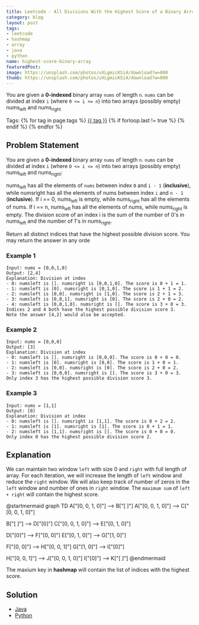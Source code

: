 ```yaml
---
title: Leetcode - All Divisions With the Highest Score of a Binary Array
category: blog
layout: post
tags:
- leetcode
- hashmap
- array
- java
- python
name: highest-score-binary-array
featuredPost: 
image: https://unsplash.com/photos/uXLgmicKSi4/download?w=800
thumb: https://unsplash.com/photos/uXLgmicKSi4/download?w=800
---
```


You are given a **0-indexed** binary array `nums` of length `n`. `nums` can be divided at index `i` (where `0 <= i <= n`) into two arrays (possibly empty) nums<sub>left</sub> and nums<sub>right</sub><!-- truncate_here -->
<p>Tags: {% for tag in page.tags %} <a class="mytag" href="/tag/{{ tag }}" title="View posts tagged with &quot;{{ tag }}&quot;">{{ tag }}</a>  {% if forloop.last != true %} {% endif %} {% endfor %} </p>


<link rel="stylesheet" href="{{ root_url }}/css/multipleTab.css"/>
<script src="{{ root_url }}/js/jquery.easytabs.min.js"></script>
<script src="{{ root_url }}/js/multipleTab.js"></script>

## Problem Statement

You are given a **0-indexed** binary array `nums` of length `n`. `nums` can be divided at index `i` (where `0 <= i <= n`) into two arrays (possibly empty) nums<sub>left</sub> and nums<sub>right</sub>:

nums<sub>left</sub> has all the elements of `nums` between index `0` and `i - 1` (**inclusive**), while numsright has all the elements of nums between index `i` and `n - 1` (**inclusive**).
If i == 0, nums<sub>left</sub> is empty, while nums<sub>right</sub> has all the elements of nums.
If i == n, nums<sub>left</sub> has all the elements of nums, while nums<sub>right</sub> is empty.
The division score of an index i is the sum of the number of 0's in nums<sub>left</sub> and the number of 1's in nums<sub>right</sub>.

Return all distinct indices that have the highest possible division score. You may return the answer in any orde

### Example 1

```
Input: nums = [0,0,1,0]
Output: [2,4]
Explanation: Division at index
- 0: numsleft is []. numsright is [0,0,1,0]. The score is 0 + 1 = 1.
- 1: numsleft is [0]. numsright is [0,1,0]. The score is 1 + 1 = 2.
- 2: numsleft is [0,0]. numsright is [1,0]. The score is 2 + 1 = 3.
- 3: numsleft is [0,0,1]. numsright is [0]. The score is 2 + 0 = 2.
- 4: numsleft is [0,0,1,0]. numsright is []. The score is 3 + 0 = 3.
Indices 2 and 4 both have the highest possible division score 3.
Note the answer [4,2] would also be accepted.
```
### Example 2

```
Input: nums = [0,0,0]
Output: [3]
Explanation: Division at index
- 0: numsleft is []. numsright is [0,0,0]. The score is 0 + 0 = 0.
- 1: numsleft is [0]. numsright is [0,0]. The score is 1 + 0 = 1.
- 2: numsleft is [0,0]. numsright is [0]. The score is 2 + 0 = 2.
- 3: numsleft is [0,0,0]. numsright is []. The score is 3 + 0 = 3.
Only index 3 has the highest possible division score 3.
```

### Example 3

```
Input: nums = [1,1]
Output: [0]
Explanation: Division at index
- 0: numsleft is []. numsright is [1,1]. The score is 0 + 2 = 2.
- 1: numsleft is [1]. numsright is [1]. The score is 0 + 1 = 1.
- 2: numsleft is [1,1]. numsright is []. The score is 0 + 0 = 0.
Only index 0 has the highest possible division score 2.
```

## Explanation

We can maintain two window `left` with size 0 and `right` with full length of array. For each iteration, we will increase the length of `left` window and reduce the `right` window. We will also keep track of number of zeros in the `left` window and number of ones in `right` window. The `maximum sum` of `left + right` will contain the highest score.

@startmermaid
graph TD
A["[0, 0, 1, 0]"] --> B["[ ]"]
A["[0, 0, 1, 0]"] --> C["[0, 0, 1, 0]"]

B["[ ]"] --> D["[0]"]
C["[0, 0, 1, 0]"] -->  E["[0, 1, 0]"]

D["[0]"] --> F["[0, 0]"]
E["[0, 1, 0]"] -->  G["[1, 0]"]

F["[0, 0]"] --> H["[0, 0, 1]"] 
G["[1, 0]"] -->  I["[0]"]


H["[0, 0, 1]"] --> J["[0, 0, 1, 0]"] 
I["[0]"] -->  K["[ ]"]
@endmermaid


The maxium key in **hashmap** will contain the list of indices with the highest score.

## Solution

<div class="tab-container">
  <ul>
    <li class="tab Java1"><a href="#Java1">Java</a></li>
    <li class="tab Python1"><a href="#Python1">Python</a></li>
  </ul>

   <div class="codeSample Java1" id="Java1">
     <script src="https://gist.github.com/tushar-sharma/fa433cb7d3f266f5853854805134c543.js?file=MaxScoreIndices.java"></script>
   </div>

   <div class="codeSample Python1" id="Python1">
     <script src="https://gist.github.com/tushar-sharma/fa433cb7d3f266f5853854805134c543.js?file=max_score_indices.py"></script>
   </div>

</div>


